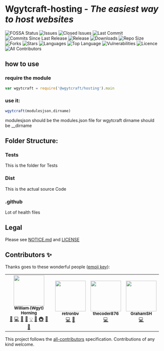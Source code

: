 # Wgytcraft-hosting - _The easiest way to host websites_
![FOSSA Status](https://app.fossa.com/api/projects/git%2Bgithub.com%2Fwgytcraft%2Fwgytcraft-hosting.svg?type=shield) ![Issues](https://img.shields.io/github/issues/wgytcraft/wgytcraft-hosting?color=green&logo=github&logoColor=white) ![Closed Issues](https://img.shields.io/github/issues-closed/wgytcraft/wgytcraft-hosting?color=red&logo=github&logoColor=white) ![Last Commit](https://img.shields.io/github/last-commit/wgytcraft/wgytcraft-hosting?color=green&logo=github&logoColor=white) ![Commits Since Last Release](https://img.shields.io/github/commits-since/wgytcraft/wgytcraft-hosting/latest?color=green&include_prereleases&label=commits%20since%20last%20release&logo=github&logoColor=white&sort=semver) ![Release](https://img.shields.io/github/v/release/wgytcraft/wgytcraft-hosting?color=green&logo=github&logoColor=white) ![Downloads](https://img.shields.io/github/downloads/wgytcraft/wgytcraft-hosting/latest/total?color=green&logo=github&logoColor=white&sort=semver) ![Repo Size](https://img.shields.io/github/repo-size/wgytcraft/wgytcraft-hosting?color=green&logo=github&logoColor=white) ![Forks](https://img.shields.io/github/forks/wgytcraft/wgytcraft-hosting?color=green&logo=github-actions&logoColor=white) ![Stars](https://img.shields.io/github/stars/wgytcraft/wgytcraft-hosting?color=green&logo=github&logoColor=white) ![Languages](https://img.shields.io/github/languages/count/wgytcraft/wgytcraft-hosting?color=green&logo=github&logoColor=white) ![Top Language](https://img.shields.io/github/languages/top/wgytcraft/wgytcraft-hosting?color=green&logoColor=white) ![Vulnerabilities](https://img.shields.io/snyk/vulnerabilities/github/wgytcraft/wgytcraft-hosting?color=green&logo=synk&logoColor=white) ![Licence](https://img.shields.io/github/license/wgytcraft/wgytcraft-hosting?color=green&logo=repl.it&logoColor=white) ![All Contributors](https://img.shields.io/github/all-contributors/wgytcraft/wgytcraft-hosting/master?color=green&logo=github&logoColor=white)
## how to use
### require the module
```javascript
var wgytcraft = require('@wgytcraft/hosting').main
```
### use it: 
```javascript 
wgytcraft(modulesjson,dirname)
```
modulesjson should be the modules.json file for wgytcraft
dirname should be __dirname
## Folder Structure:
### Tests
This is the folder for Tests
### Dist
This is the actual source Code
### .github
Lot of health files
## Legal
Please see [NOTICE.md](https://github.com/wgytcraft/wgytcraft-hosting/blob/master/NOTICE.md) and [LICENSE](https://github.com/wgytcraft/wgytcraft-hosting/blob/master/LICENSE)

## Contributors ✨

Thanks goes to these wonderful people ([emoji key](https://allcontributors.org/docs/en/emoji-key)):

<!-- ALL-CONTRIBUTORS-LIST:START - Do not remove or modify this section -->
<!-- prettier-ignore-start -->
<!-- markdownlint-disable -->
<table>
  <tr>
    <td align="center"><a href="http://wgyt.tk"><img src="https://avatars.githubusercontent.com/u/68466727?v=4?s=100" width="100px;" alt=""/><br /><sub><b>William (Wgyt) Horning</b></sub></a><br /><a href="https://github.com/wgytcraft/wgytcraft-hosting/issues?q=author%3Awgyt" title="Bug reports">🐛</a> <a href="https://github.com/wgytcraft/wgytcraft-hosting/commits?author=wgyt" title="Code">💻</a> <a href="https://github.com/wgytcraft/wgytcraft-hosting/commits?author=wgyt" title="Documentation">📖</a> <a href="#design-wgyt" title="Design">🎨</a> <a href="#example-wgyt" title="Examples">💡</a> <a href="#ideas-wgyt" title="Ideas, Planning, & Feedback">🤔</a> <a href="#infra-wgyt" title="Infrastructure (Hosting, Build-Tools, etc)">🚇</a> <a href="#maintenance-wgyt" title="Maintenance">🚧</a> <a href="https://github.com/wgytcraft/wgytcraft-hosting/pulls?q=is%3Apr+reviewed-by%3Awgyt" title="Reviewed Pull Requests">👀</a></td>
    <td align="center"><a href="https://retronbv.github.io"><img src="https://avatars.githubusercontent.com/u/49005044?v=4?s=100" width="100px;" alt=""/><br /><sub><b>retronbv</b></sub></a><br /><a href="https://github.com/wgytcraft/wgytcraft-hosting/commits?author=retronbv" title="Code">💻</a> <a href="#ideas-retronbv" title="Ideas, Planning, & Feedback">🤔</a></td>
    <td align="center"><a href="https://thecoder876.github.io"><img src="https://avatars.githubusercontent.com/u/76265544?v=4?s=100" width="100px;" alt=""/><br /><sub><b>thecoder876</b></sub></a><br /><a href="https://github.com/wgytcraft/wgytcraft-hosting/commits?author=thecoder876" title="Code">💻</a></td>
    <td align="center"><a href="https://grahamsh.com"><img src="https://avatars.githubusercontent.com/u/64214252?v=4?s=100" width="100px;" alt=""/><br /><sub><b>GrahamSH</b></sub></a><br /><a href="https://github.com/wgytcraft/wgytcraft-hosting/commits?author=GrahamSH-LLK" title="Code">💻</a></td>
  </tr>
</table>

<!-- markdownlint-restore -->
<!-- prettier-ignore-end -->

<!-- ALL-CONTRIBUTORS-LIST:END -->

This project follows the [all-contributors](https://github.com/all-contributors/all-contributors) specification. Contributions of any kind welcome.

